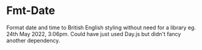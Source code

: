 # Fmt-Date
Format date and time to British English styling without need for a library eg. 24th May 2022, 3:06pm. Could have just used Day.js but didn't fancy another dependency.